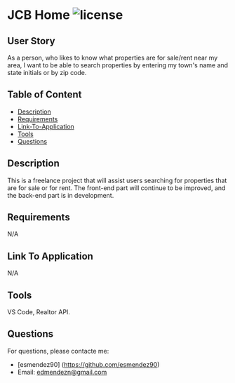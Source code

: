 # JCB Home ![license](https://img.shields.io/badge/license-MIT-blue)
  
  ## User Story
  As a person, who likes to know what properties are for sale/rent near my area, I want to be able to search properties by entering my town's name and state initials or by zip code.  
  
  ## Table of Content
  
  * [Description](#description)
  * [Requirements](#requirements)
  * [Link-To-Application](#link-to-application)
  * [Tools](#tools)
  * [Questions](#questions)
  
  ## Description
  This is a freelance project that will assist users searching for properties that are for sale or for rent. The front-end part will continue to be improved, and the back-end part is in development. 

  ## Requirements
  N/A

  ## Link To Application
  N/A

  ## Tools
  VS Code, Realtor API. 

  ## Questions
  For questions, please contacte me:
  * [esmendez90] (https://github.com/esmendez90)
  * Email: edmendezn@gmail.com
  